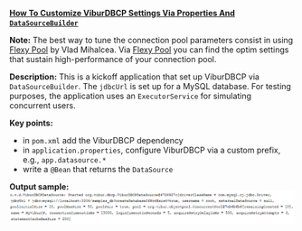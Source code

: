 **[How To Customize ViburDBCP Settings Via Properties And `DataSourceBuilder`](https://github.com/andreipall/Spring-Boot-JPA/tree/master/HibernateSpringBootDataSourceBuilderViburDBCPKickoff)**

**Note:** The best way to tune the connection pool parameters consist in using [Flexy Pool](https://github.com/vladmihalcea/flexy-pool) by Vlad Mihalcea. Via [Flexy Pool](https://github.com/vladmihalcea/flexy-pool) you can find the optim settings that sustain high-performance of your connection pool.
 
**Description:** This is a kickoff application that set up ViburDBCP via `DataSourceBuilder`. The `jdbcUrl` is set up for a MySQL database. For testing purposes, the application uses an `ExecutorService` for simulating concurrent users. 

**Key points:**
- in `pom.xml` add the ViburDBCP dependency
- in `application.properties`, configure ViburDBCP via a custom prefix, e.g., `app.datasource.*`
- write a `@Bean` that returns the `DataSource`

**Output sample:**\
![](https://github.com/andreipall/Spring-Boot-JPA/blob/master/HibernateSpringBootDataSourceBuilderViburDBCPKickoff/ViburDBCP%20log%20trace.png)
